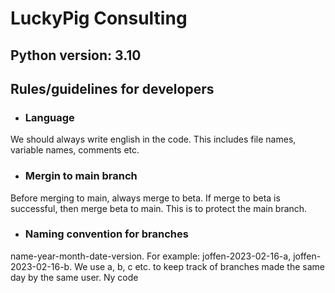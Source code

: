 # LuckyPig Consulting
## Python version: 3.10
## Rules/guidelines for developers
- ### Language
We should always write english in the code. This includes file names, variable names, comments etc.
- ### Mergin to main branch
Before merging to main, always merge to beta. If merge to beta is successful, then merge beta to main. This is to protect the main branch.
- ### Naming convention for branches
name-year-month-date-version.
For example: joffen-2023-02-16-a, joffen-2023-02-16-b.
We use a, b, c etc. to keep track of branches made the same day by the same user.
Ny code